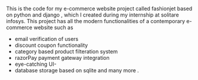 This is the code for my e-commerce website project called fashionjet based on python and django  , which I created during my internship at solitare infosys.
This project has all the modern functionalities of a contemporary e-commerce website such as 
- email verification of users 
- discount coupon functionality
- category based product filteration system
- razorPay payment gateway integration
- eye-catching UI-
- database storage based on sqlite and many more .
